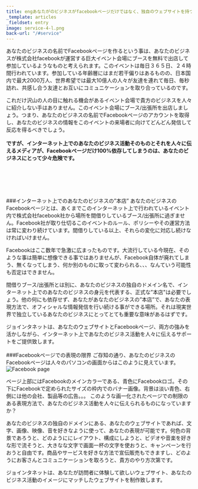 ```yaml
---
title: engあなたがのビジネスがfacebookページだけではなく、独自のウェブサイトを持つ価値
_template: articles
_fieldset: entry
image: service-4-l.png
back-url: "/#service"
---
```

あなたのビジネスの名前でFacebookページを作るという事は、あなたのビジネスが株式会社facebookが運営する巨大イベント会場にブースを無料で出店して参加しているようなものと考えられます。このイベントは毎日３６５日、２４時間行われています。参加している年齢層にはまだ若干偏りはあるものの、日本国内で最大2000万人、世界希望では最大10億人の人々が友達を連れて毎日、毎秒訪れ、共感し合う友達とお互いにコミュニケーションを取り合っているのです。

これだけ沢山の人の目に触れる機会があるイベント会場で貴方のビジネスを人々に紹介しない手はありません。このイベント会場にブース/出張所を出店しましょう。つまり、あなたのビジネスの名前でFacebookページのアカウントを取得し、あなたのビジネスの情報をこのイベントの来場者に向けてどんどん発信して反応を得るべきでしょう。
<br/><br/>
**ですが、インターネット上でのあなたのビジネス活動そのものとそれを人々に伝えるメディアが、Facebookページだけ100%依存してしまうのは、あなたのビジネスにとって少々危険です。**


<br/><br/><br/><br/>


###インターネット上でのあなたのビジネスの”本店”
あなたのビジネスのFacebookページとは、あくまでこのインターネット上で行われているイベント内で株式会社facebook社から場所を間借りしているブース/出張所に過ぎません。Facebook社が取り仕切るこのイベントのルール、ポリシーやその運営方法は常に変わり続けています。間借りしている以上、それらの変化に対応し続けなければいけません。

Facebookはここ数年で急激に広まったものです。大流行している今現在、そのような事は簡単に想像できる事ではありませんが、Facebook自体が廃れてしまう、無くなってしまう、何か別のものに取って変わられる、、、なんていう可能性も否定はできません。

間借りブース/出張所とは別に、あなたのビジネスの独自のドメイン名で、インターネット上でのあなたのビジネスの身元を代表する、正式な”本店"は必要でしょう。他の何にも依存せず、あなたがあなたのビジネスの”本店”で、あなたの表現方法で、オフィシャルな情報発信を行い続ける事ができる場所。それは現実世界で独立しているあなたのビジネスにとってとても重要な意味があるはずです。

ジョインタネットは、あなたのウェブサイトとFacebookページ、両方の強みを活かしながら、インターネット上であなたのビジネス活動を人々に伝えるサポートをご提供致します。
<br/><br/>
###Facebookページでの表現の限界
ご存知の通り、あなたのビジネスのFacebookページは人々のパソコンの画面からはこのように見えています。
![Facebook page](/assets/img/fbpage.png)

ページ上部にはFacebookのメインカラーである、青色にFacebookロゴ。その下にFacebookで定められたサイズの枠内でのバナー画像。背景は淡い青色、右側には他の会社、製品等の広告。。。
このような画一化されたページでの制限のある表現方法で、あなたのビジネス活動を人々に伝えられるものになっていますか？　

あなたのビジネスの独自のドメインにある、あなたのウェブサイトであれば、文字、画像、映像、音を好きなように使って、あなたの表現が可能です。何色の背景であろうと、どのようににレイアウト、構成にしようと、ビデオや音楽を好きな形で流そうと、大きなな文字で画面一杯の文字を使おうと、キャンペーンを行おうと自由です。商品やサービスを好きな方法で宣伝販売もできますし、どのようにお客さんとコミュニケーションを取ろうと、貴方のやり方次第です。

ジョインタネットは、あなたが訪問者に体験して欲しいウェブサイト、あなたのビジネス活動のイメージにマッチしたウェブサイトを制作致します。

